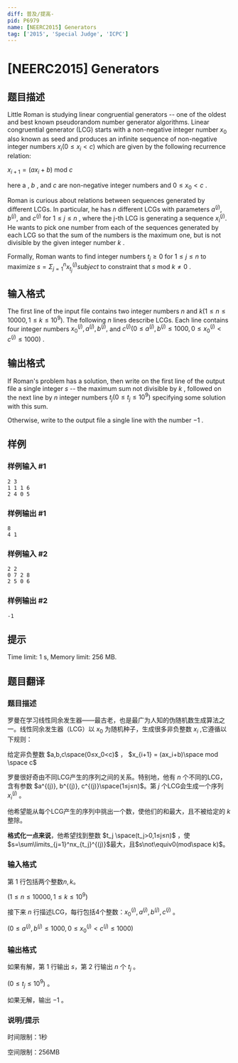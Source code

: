 ```yaml
---
diff: 普及/提高-
pid: P6979
name: [NEERC2015] Generators
tag: ['2015', 'Special Judge', 'ICPC']
---
```

# [NEERC2015] Generators
## 题目描述



Little Roman is studying linear congruential generators -- one of the oldest and best known pseudorandom number generator algorithms. Linear congruential generator (LCG) starts with a non-negative integer number $x_{0}$ also known as seed and produces an infinite sequence of non-negative integer numbers $x_{i} (0 \le x_{i} < c)$ which are given by the following recurrence relation:

$x_{i+1} = (ax_{i} + b)$ mod $c$

here a , $b$ , and $c$ are non-negative integer numbers and $0 \le x_{0} < c$ .

Roman is curious about relations between sequences generated by different LCGs. In particular, he has $n$ different LCGs with parameters $a^{(j)}, b^{(j)},$ and $c^{(j)}$ for $1 \le j \le n$ , where the j-th LCG is generating a sequence $x_{i}^{(j)}.$ He wants to pick one number from each of the sequences generated by each LCG so that the sum of the numbers is the maximum one, but is not divisible by the given integer number $k$ .

Formally, Roman wants to find integer numbers $t_{j} \ge 0$ for $1 \le j \le n$ to maximize $s = Σ^{n}_{j=1} x_{t_{j}}^{(j)}  subject$ to constraint that $s$ mod $k ≠ 0$ .


## 输入格式



The first line of the input file contains two integer numbers $n$ and $k (1 \le n \le 10 000 , 1 \le k \le 10^{9}).$ The following $n$ lines describe LCGs. Each line contains four integer numbers $x_{0}^{(j)}, a^{(j)}, b^{(j)},$ and $c^{(j)} (0 \le a^{(j)}, b^{(j)} \le 1000 , 0 \le x_{0}^{(j)} < c^{(j)} \le 1000)$ .


## 输出格式



If Roman's problem has a solution, then write on the first line of the output file a single integer $s$ -- the maximum sum not divisible by $k$ , followed on the next line by $n$ integer numbers $t_{j} (0 \le t_{j} \le 10^{9})$ specifying some solution with this sum.

Otherwise, write to the output file a single line with the number $−1$ .


## 样例

### 样例输入 #1
```
2 3
1 1 1 6
2 4 0 5

```
### 样例输出 #1
```
8
4 1

```
### 样例输入 #2
```
2 2
0 7 2 8
2 5 0 6

```
### 样例输出 #2
```
-1

```
## 提示

Time limit: 1 s, Memory limit: 256 MB. 


## 题目翻译

### 题目描述

罗曼在学习线性同余发生器——最古老，也是最广为人知的伪随机数生成算法之一。线性同余发生器（LCG）以 $x_0$ 为随机种子，生成很多非负整数 $x_i$ ,它遵循以下规则：

给定非负整数 $a,b,c\space(0≤x_0<c)$ ，
$x_{i+1} = (ax_i+b)\space mod \space c$

罗曼很好奇由不同LCG产生的序列之间的关系。特别地，他有 $n$ 个不同的LCG，含有参数 $a^{(j)}, b^{(j)}, c^{(j)}\space(1≤j≤n)$。第 $j$ 个LCG会生成一个序列 $x_i^{(j)}$ 。

他希望能从每个LCG产生的序列中挑出一个数，使他们的和最大，且不被给定的 $k$ 整除。

**格式化一点来说**，他希望找到整数 $t_j \space(t_j>0,1≤j≤n)$ ，使$s=\sum\limits_{j=1}^nx_{t_j}^{(j)}$最大，且$s\not\equiv0(mod\space k)$。

### 输入格式 

第 $1$ 行包括两个整数$n,k$。

$(1≤n≤10000,1≤k≤10^9)$


接下来 $n$ 行描述LCG，每行包括4个整数：$x_0^{(j)},a^{(j)}, b^{(j)}, c^{(j)}$ 。

$(0≤a^{(j)}, b^{(j)}≤1000,0≤x_0^{(j)}<c^{(j)}≤1000)$

### 输出格式 

如果有解，第 $1$ 行输出 $s$，第 $2$ 行输出 $n$ 个 $t_j$ 。

$(0≤t_j≤10^9)$ 。

如果无解，输出 $-1$ 。

### 说明/提示
时间限制：1秒

空间限制：256MB
